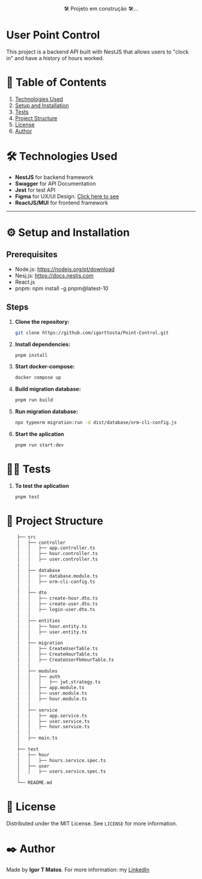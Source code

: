 <div class="status-bar" style="text-align: center;"> 🛠 Projeto em construção 🛠... </div>

# User Point Control

This project is a backend API built with NestJS that allows users to "clock in" and have a history of hours worked.

# 📑 Table of Contents

1.  [Technologies Used](#technologies-used)
2.  [Setup and Installation](#setup-and-installation)
3.  [Tests](#tests)
4.  [Project Structure](#project-structure)
5.  [License](#license)
6.  [Author](#author)


<h1 id="technologies-used">🛠 Technologies Used </h1>

- **NestJS** for backend framework
- **Swagger** for API Documentation
- **Jest** for test API
- **Figma** for UX/UI Design. [Click here to see](https://www.figma.com/design/qjvh3WoOo0X3doftAy7CSy/Point-Control?node-id=0-1&p=f&t=fLpV7KfxsjWhCqkp-0)
- **ReactJS/MUI** for frontend framework

---
<h1 id="setup-and-installation">⚙️ Setup and Installation </h1>

## Prerequisites

- Node.js: https://nodejs.org/pt/download
- Nesj.js: https://docs.nestjs.com
- React.js
- pnpm: npm install -g pnpm@latest-10

## Steps

1. **Clone the repository:**
    ```bash
    git clone https://github.com/igorttosta/Point-Control.git
    ```
2. **Install dependencies:**
    ```bash
    pnpm install
    ```
3. **Start docker-compose:**
    ```bash
    docker compose up
    ```
4. **Build migration database:**
    ```bash
    pnpm run build
    ```
5. **Run migration database:**
    ```bash
    npx typeorm migration:run -d dist/database/orm-cli-config.js
    ```
6. **Start the aplication**
    ```bash
    pnpm run start:dev
    ```

<h1 id="tests">🧑‍💻 Tests </h1>

1. **To test the aplication**
    ```bash
    pnpm test
    ```

<h1 id="project-structure">📂 Project Structure </h1>

```bash
    ├── src
    │   ├── controller
    │   │   ├── app.controller.ts
    │   │   ├── hour.controller.ts
    │   │   ├── user.controller.ts
    │   │
    │   ├── database
    │   │   ├── database.module.ts
    │   │   ├── orm-cli-config.ts
    │   │
    │   ├── dto
    │   │   ├── create-hour.dto.ts
    │   │   ├── create-user.dto.ts
    │   │   ├── login-user.dto.ts
    │   │
    │   ├── entities
    │   │   ├── hour.entity.ts
    │   │   ├── user.entity.ts
    │   │
    │   ├── migration
    │   │   ├── CreateUserTable.ts
    │   │   ├── CreateHourTable.ts
    │   │   ├── CreateUserFkHourTable.ts
    │   │
    │   ├── modules
    │   │   ├── auth
    │   │   │   ├── jwt.strategy.ts
    │   │   ├── app.module.ts
    │   │   ├── user.module.ts
    │   │   ├── hour.module.ts
    │   │
    │   ├── service
    │   │   ├── app.service.ts
    │   │   ├── user.service.ts
    │   │   ├── hour.service.ts
    │   │
    │   ├── main.ts
    │
    ├── test
    │   ├── hour
    │   │   ├── hours.service.spec.ts
    │   ├── user
    │   │   ├── users.service.spec.ts
    │   
    └── README.md
 ```

<h1 id="license">📜 License </h1>

Distributed under the MIT License. See `LICENSE` for more information.

<h1 id="author">✒️ Author </h1>

Made by **Igor T Matos**. For more information: my [LinkedIn](https://www.linkedin.com/in/matos-igor-tosta/)